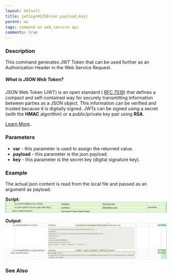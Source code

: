 ```yaml
---
layout: default
title: jwtSignHS256(var,payload,key)
parent: ws
tags: command ws web_service api
comments: true
---
```



### Description 
This command generates JWT Token that can be used further as an Authorization Header in the Web Service Request.

##### What is JSON Web Token?
JSON Web Token (JWT) is an open standard (
<a href="https://tools.ietf.org/html/rfc7519" class="external-link" target="_nexial_external">RFC 7519</a>) that defines a compact and 
self-contained way for securely transmitting information between parties as a JSON object. This information can be 
verified and trusted because it is digitally signed. JWTs can be signed using a secret (with the **HMAC** algorithm) 
or a public/private key pair using **RSA**.<br/>

<a href="https://jwt.io/introduction/" class="external-link" target="_nexial_external">Learn More</a>..


### Parameters
- **var** - this parameter is used to assign the returned value.
- **payload** \- this parameter is the json payload.
- **key** \- this parameter is the secret key (digital signature key).


### Example
The actual json content is read from the local file and passed as an argument as payload.

**Script**:<br/>
![](image/jwtSignHS256_01.png)

**Output**:<br/>
![](image/jwtSignHS256_02.png)


### See Also
